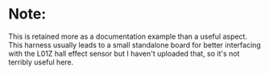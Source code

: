 # Note:

This is retained more as a documentation example than a useful aspect. This harness usually leads to a small standalone board for better interfacing with the L01Z hall effect sensor but I haven't uploaded that, so it's not terribly useful here.
